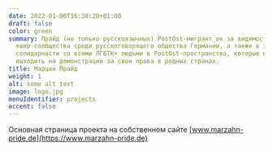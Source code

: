 ```yaml
---
date: 2022-01-06T16:38:20+01:00
draft: false
color: green
summary: Прайд (не только русскоязычных) PostOst-мигрант_ок за видимость
  квир-сообщества среди русскоговорящего общества Германии, а также в знак
  солидарности со всеми ЛГБТК+ людьми в PostOst-пространства, которые не могут
  выходить на демонстрации за свои права в родных странах.
title: Марцан Прайд
weight: 1
alt: some alt text
image: logo.jpg
menuIdentifier: projects
accent: false
---
```

Основная страница проекта на собственном сайте [www.marzahn-pride.de](https://www.marzahn-pride.de)
